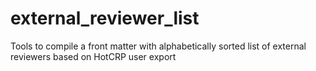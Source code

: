 # external_reviewer_list
Tools to compile a front matter with alphabetically sorted list of external reviewers based on HotCRP user export
